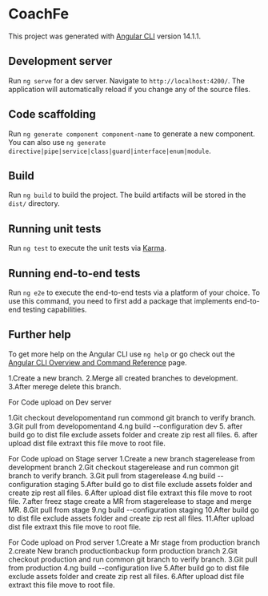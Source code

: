 # CoachFe

This project was generated with [Angular CLI](https://github.com/angular/angular-cli) version 14.1.1.

## Development server

Run `ng serve` for a dev server. Navigate to `http://localhost:4200/`. The application will automatically reload if you change any of the source files.

## Code scaffolding

Run `ng generate component component-name` to generate a new component. You can also use `ng generate directive|pipe|service|class|guard|interface|enum|module`.

## Build

Run `ng build` to build the project. The build artifacts will be stored in the `dist/` directory.

## Running unit tests

Run `ng test` to execute the unit tests via [Karma](https://karma-runner.github.io).

## Running end-to-end tests

Run `ng e2e` to execute the end-to-end tests via a platform of your choice. To use this command, you need to first add a package that implements end-to-end testing capabilities.

## Further help

To get more help on the Angular CLI use `ng help` or go check out the [Angular CLI Overview and Command Reference](https://angular.io/cli) page.


1.Create a new branch.
2.Merge all created branches to development. 
3.After merege delete this branch.

For Code upload on Dev server

1.Git checkout developomentand run commond  git branch to verify branch.
3.Git pull from developomentand
4.ng build --configuration dev
5. after build go to dist file exclude assets folder and create zip rest all files.
6. after upload dist file extraxt this file move to root file.

For Code upload on Stage server
1.Create a new branch  stagerelease<date> from development branch
2.Git checkout stagerelease<date> and run common git branch to verify branch.
3.Git pull from stagerelease<date>
4.ng build --configuration staging
5.After build go to dist file exclude assets folder and create zip rest all files.
6.After upload dist file extraxt this file move to root file.
7.after freez stage create a MR from stagerelease<date> to stage and merge MR.
8.Git pull from stage
9.ng build --configuration staging
10.After build go to dist file exclude assets folder and create zip rest all files.
11.After upload dist file extraxt this file move to root file.

For Code upload on Prod server
1.Create a Mr stage from production branch
2.create New branch productionbackup<date> form production branch
2.Git checkout production and run common git branch to verify branch.
3.Git pull from production
4.ng build --configuration live
5.After build go to dist file exclude assets folder and create zip rest all files.
6.After upload dist file extraxt this file move to root file.

